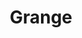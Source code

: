 ---
abv: 6.4%
alt:
availability: Keg
bitterness: 
description: This is a blended beer with a portion of it being barrel fermented Saison. We added organic cucumbers from Alexander Acres in Concord, NC.
gravity: 
hops: 
ibu: 22
img: beer.jpg
layout: beer
malt: 
modal-id: grange
title: Grange
on-tap: nope
sourness: 
style: Saison
---
